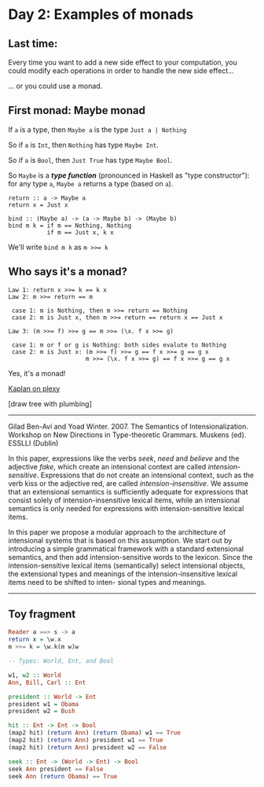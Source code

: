 # Day 2: Examples of monads

## Last time:

  Every time you want to add a new side effect to your computation,
  you could modify each operations in order to handle the new side
  effect...

  ... or you could use a monad.

## First monad: Maybe monad

  If `a` is a type, then `Maybe a` is the type `Just a | Nothing`

  So if `a` is `Int`, then `Nothing` has type `Maybe Int`.

  So if `a` is `Bool`, then `Just True` has type `Maybe Bool`.

  So `Maybe` is a ***type function*** (pronounced in Haskell as "type constructor"): for any type `a`, `Maybe a` returns a
  type (based on `a`).

    return :: a -> Maybe a
    return x = Just x

    bind :: (Maybe a) -> (a -> Maybe b) -> (Maybe b)
    bind m k = if m == Nothing, Nothing
               if m == Just x, k x

We'll write `bind m k` as `m >>= k`

    
## Who says it's a monad?

    Law 1: return x >>= k == k x
    Law 2: m >>= return == m

     case 1: m is Nothing, then m >>= return == Nothing
     case 2: m is Just x, then m >>= return == return x == Just x

    Law 3: (m >>= f) >>= g == m >>= (\x. f x >>= g)

     case 1: m or f or g is Nothing: both sides evalute to Nothing
     case 2: m is Just x: (m >>= f) >>= g == f x >>= g == g x
                          m >>= (\x. f x >>= g) == f x >>= g == g x

Yes, it's a monad!


[Kaplan on plexy](../Readings/kaplan-plexy.pdf)

[draw tree with plumbing]        

---

Gilad Ben-Avi and Yoad Winter. 2007.
The Semantics of Intensionalization.
Workshop on New Directions in Type-theoretic
Grammars. Muskens (ed). ESSLLI (Dublin)

  In this paper, expressions like the verbs *seek*, *need* and
  *believe* and the adjective *fake*, which create an intensional
  context are called *intension-sensitive*. Expressions that do not
  create an intensional context, such as the verb kiss or the
  adjective red, are called *intension-insensitive*. We assume that an
  extensional semantics is sufficiently adequate for expressions that
  consist solely of intension-insensitive lexical items, while an
  intensional semantics is only needed for expressions with
  intension-sensitive lexical items.

  In this paper we propose a modular approach to the architecture of
  intensional systems that is based on this assumption. We start out
  by introducing a simple grammatical framework with a standard
  extensional semantics, and then add intension-sensitive words to the
  lexicon. Since the intension-sensitive lexical items (semantically)
  select intensional objects, the extensional types and meanings of
  the intension-insensitive lexical items need to be shifted to inten-
  sional types and meanings.

---

## Toy fragment

```haskell
Reader a ==> s -> a
return x = \w.x
m >>= k = \w.k(m w)w

-- Types: World, Ent, and Bool

w1, w2 :: World
Ann, Bill, Carl :: Ent

president :: World -> Ent
president w1 = Obama
president w2 = Bush

hit :: Ent -> Ent -> Bool
(map2 hit) (return Ann) (return Obama) w1 == True
(map2 hit) (return Ann) president w1 == True
(map2 hit) (return Ann) president w2 == False

seek :: Ent -> (World -> Ent) -> Bool
seek Ann president == False
seek Ann (return Obama) == True
```
